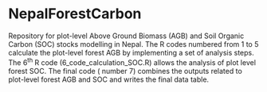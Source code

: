 # NepalForestCarbon


Repository for plot-level Above Ground Biomass (AGB) and Soil Organic Carbon (SOC) stocks modelling in Nepal. 
The R codes numbered from 1 to 5 calculate the plot-level forest AGB by implementing a set of analysis steps. The 6<sup>th</sup> R code (6_code_calculation_SOC.R) allows the analysis of plot level forest SOC. The final code ( number 7) combines the outputs related to plot-level forest AGB and SOC and writes the final data table. 
